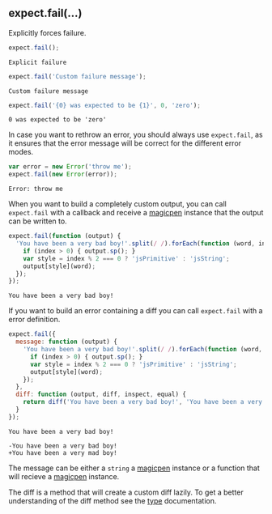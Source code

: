 ## expect.fail(...)

Explicitly forces failure.

```js
expect.fail();
```

```output
Explicit failure
```

```js
expect.fail('Custom failure message');
```

```output
Custom failure message
```

```js
expect.fail('{0} was expected to be {1}', 0, 'zero');
```

```output
0 was expected to be 'zero'
```

In case you want to rethrow an error, you should always use
`expect.fail`, as it ensures that the error message will be correct
for the different error modes.

```js
var error = new Error('throw me');
expect.fail(new Error(error));
```

```output
Error: throw me
```

When you want to build a completely custom output, you can call
`expect.fail` with a callback and receive a
[magicpen](https://github.com/sunesimonsen/magicpen) instance that the
output can be written to.

```js
expect.fail(function (output) {
  'You have been a very bad boy!'.split(/ /).forEach(function (word, index) {
    if (index > 0) { output.sp(); }
    var style = index % 2 === 0 ? 'jsPrimitive' : 'jsString';
    output[style](word);
  });
});
```

```output
You have been a very bad boy!
```

If you want to build an error containing a diff you can call
`expect.fail` with a error definition.

```js
expect.fail({
  message: function (output) {
    'You have been a very bad boy!'.split(/ /).forEach(function (word, index) {
      if (index > 0) { output.sp(); }
      var style = index % 2 === 0 ? 'jsPrimitive' : 'jsString';
      output[style](word);
    });
  },
  diff: function (output, diff, inspect, equal) {
    return diff('You have been a very bad boy!', 'You have been a very mad boy!')
  }
});
```

```output
You have been a very bad boy!

-You have been a very bad boy!
+You have been a very mad boy!
```

The message can be either a `string` a
[magicpen](https://github.com/sunesimonsen/magicpen) instance or a
function that will recieve a
[magicpen](https://github.com/sunesimonsen/magicpen) instance.

The diff is a method that will create a custom diff lazily. To get a
better understanding of the diff method see the [type](/api/addType)
documentation.
